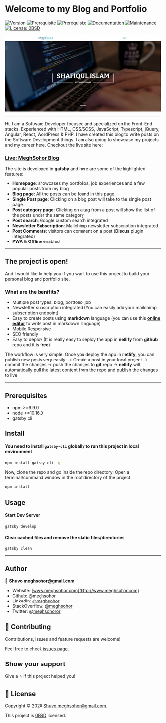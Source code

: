 # Welcome to my Blog and Portfolio
![Version](https://img.shields.io/badge/version-1.0.0-blue.svg?cacheSeconds=2592000)
![Prerequisite](https://img.shields.io/badge/npm-%3E%3D6.9.0-blue.svg)
![Prerequisite](https://img.shields.io/badge/node-%3E%3D10.16.0-blue.svg)
[![Documentation](https://img.shields.io/badge/documentation-yes-brightgreen.svg)](https://github.com/meghsohor/meghsohor-blog#readme)
[![Maintenance](https://img.shields.io/badge/Maintained%3F-yes-green.svg)](https://github.com/meghsohor/meghsohor-blog/graphs/commit-activity)
[![License: 0BSD](https://img.shields.io/github/license/meghsohor/meghsohor-blog)](https://github.com/meghsohor/meghsohor-blog/blob/master/LICENSE)


![MeghSohor](https://raw.githubusercontent.com/meghsohor/meghsohor-blog/master/src/images/homepage.jpg)

***

Hi, I am a Software Developer focused and specialized on the Front-End stacks. Experienced with HTML, CSS/SCSS, JavaScript, Typescript, jQuery, Angular, React, WordPress & PHP. I have created this blog to write posts on the Software Development things. I am also going to showcase my projects and my career here.
Checkout the live site here:
### [Live: MeghSohor Blog](https://meghsohor.de/)

The site is developed in **gatsby** and here are some of the highlighted features:
- **Homepage**: showcases my portfolios, job experiences and a few popular posts from my blog
- **Blog page**: All the posts can be found in this page.
- **Single Post page**: Clicking on a blog post will take to the single post page
- **Post category page**: Clicking on a tag from a post will show the list of the posts under the same category
- **Post search**: Google custom search integrated
- **Newsletter Subscription**:  Mailchimp newsletter subscription integrated
- **Post Comments**: visitors can comment on a post (**Disqus** plugin integrated)
- **PWA** & **Offline** enabled

***

## The project is open!
And I would like to help you if you want to use this project to build your personal blog and portfolio site. 

### What are the benifits?

- Multiple post types: blog, portfolio, job
- Newsletter subscription integrated (You can easily add your mailchimp subscription endpoint)
- Easy to create posts using **markdown** language (you can use this [**online editor**](https://pandao.github.io/editor.md/en.html) to write post in markdown language)
- Mobile Responsive
- SEO friendly
- Easy to deploy (It is really easy to deploy the app in **netlify** from **github** repo and it is **free**)

The workflow is very simple. Once you deploy the app in **netlify**, you can publish new posts very easily:
-> Create a post in your local project 
-> commit the changes 
-> push the changes to **git** repo 
-> **netlify** will automatically pull the latest content from the repo and publish the changes to live

***

## Prerequisites

- npm >=6.9.0
- node >=10.16.0
- gatsby cli

## Install

#### You need to install `gatsby-cli` globally to run this project in local environment

```sh
npm install gatsby-cli -g
```

Now, clone the repo and go inside the repo directory. Open a terminal/command window in the root directory of the project.

```sh
npm install
```

## Usage

#### Start Dev Server
```sh
gatsby develop
```

#### Clear cached files and remove the static files/directories
```sh
gatsby clean
```

***

## Author

👤 **Shuvo <meghsohor@gmail.com>**

* Website: [www.meghsohor.com](http://www.meghsohor.com)
* Github: [@meghsohor](https://github.com/meghsohor)
* LinkedIn: [@meghsohor](https://linkedin.com/in/meghsohor)
* StackOverflow: [@meghsohor](https://stackoverflow.com/users/7646942/shuvo)
* Twitter: [@meghsohoror](https://twitter.com/meghsohor)

## 🤝 Contributing

Contributions, issues and feature requests are welcome!

Feel free to check [issues page](https://github.com/meghsohor/meghsohor-blog/issues). 

## Show your support

Give a ⭐️ if this project helped you!


## 📝 License

Copyright © 2020 [Shuvo <meghsohor@gmail.com>](https://github.com/meghsohor).

This project is [0BSD](https://github.com/meghsohor/meghsohor-blog/blob/master/LICENSE) licensed.
